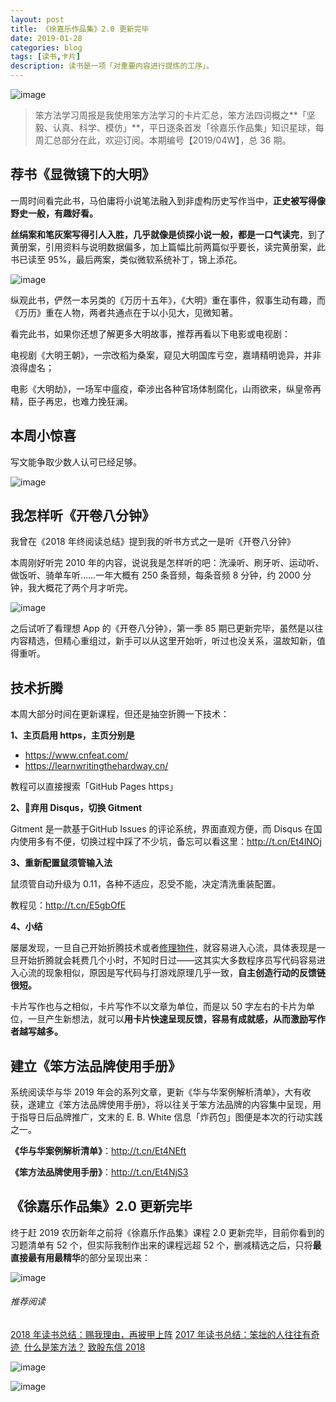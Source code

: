```yaml
---
layout: post
title: 《徐嘉乐作品集》2.0 更新完毕
date: 2019-01-28
categories: blog
tags: [读书,卡片]
description: 读书是一项「对重要内容进行提炼的工序」。
---
```



![image](http://upload-images.jianshu.io/upload_images/32598-54d59fddbb59efa3?imageMogr2/auto-orient/strip%7CimageView2/2/w/1240)

> 笨方法学习周报是我使用笨方法学习的卡片汇总，笨方法四词概之**「坚毅、认真、科学、模仿」**，平日逐条首发「徐嘉乐作品集」知识星球，每周汇总部分在此，欢迎订阅。本期编号【2019/04W】，总 36 期。

## 荐书《显微镜下的大明》

一周时间看完此书，马伯庸将小说笔法融入到非虚构历史写作当中，**正史被写得像野史一般，有趣好看。**

**丝绢案和笔灰案写得引人入胜，几乎就像是侦探小说一般，都是一口气读完**，到了黄册案，引用资料与说明数据偏多，加上篇幅比前两篇似乎要长，读完黄册案，此书已读至 95%，最后两案，类似微软系统补丁，锦上添花。

![image](http://upload-images.jianshu.io/upload_images/32598-9a967fc4ba952225?imageMogr2/auto-orient/strip%7CimageView2/2/w/1240)

纵观此书，俨然一本另类的《万历十五年》，《大明》重在事件，叙事生动有趣，而《万历》重在人物，两者共通点在于以小见大，见微知著。

看完此书，如果你还想了解更多大明故事，推荐再看以下电影或电视剧：

电视剧《大明王朝》，一宗改稻为桑案，窥见大明国库亏空，嘉靖精明诡异，并非浪得虚名；

电影《大明劫》，一场军中瘟疫，牵涉出各种官场体制腐化，山雨欲来，纵皇帝再精，臣子再忠，也难力挽狂澜。

## 本周小惊喜

写文能争取少数人认可已经足够。

![image](http://upload-images.jianshu.io/upload_images/32598-93011150e0061b5b?imageMogr2/auto-orient/strip%7CimageView2/2/w/1240)

## 我怎样听《开卷八分钟》

我曾在《2018 年终阅读总结》提到我的听书方式之一是听《开卷八分钟》

本周刚好听完 2010 年的内容，说说我是怎样听的吧：洗澡听、刷牙听、运动听、做饭听、骑单车听……一年大概有 250 条音频，每条音频 8 分钟，约 2000 分钟，我大概花了两个月才听完。

![image](http://upload-images.jianshu.io/upload_images/32598-f1f2060772a1915e?imageMogr2/auto-orient/strip%7CimageView2/2/w/1240)

之后试听了看理想 App 的《开卷八分钟》，第一季 85 期已更新完毕，虽然是以往内容精选，但精心重组过，新手可以从这里开始听，听过也没关系，温故知新，值得重听。


## 技术折腾

本周大部分时间在更新课程，但还是抽空折腾一下技术：

**1、主页启用 https，主页分别是**

- https://www.cnfeat.com/
- https://learnwritingthehardway.cn/

教程可以直接搜索「GitHub Pages https」

**2、弃用 Disqus，切换 Gitment**

Gitment 是一款基于GitHub Issues 的评论系统，界面直观方便，而 Disqus 在国内使用多有不便，切换过程中踩了不少坑，备忘可以看这里：http://t.cn/Et4lNOj

**3、重新配置鼠须管输入法**

鼠须管自动升级为 0.11，各种不适应，忍受不能，决定清洗重装配置。

教程见：http://t.cn/E5gbOfE

**4、小结**

屡屡发现，一旦自己开始折腾技术或者[修理物件](https://mp.weixin.qq.com/s?__biz=MzA4MTQ0NDQxNg==&mid=2650639810&idx=1&sn=21d67fe11369c06cac03b1a9efccd312&chksm=879dc6edb0ea4ffbbe5aaef8c45b2f2fef86410bf20cfd0b11c26fdce9464113c8ef29585fe1&token=1280436188&lang=zh_CN#rd)，就容易进入心流，具体表现是一旦开始折腾就会耗费几个小时，不知时日过——这其实大多数程序员写代码容易进入心流的现象相似，原因是写代码与打游戏原理几乎一致，**自主创造行动的反馈链很短。**

卡片写作也与之相似，卡片写作不以文章为单位，而是以 50 字左右的卡片为单位，一旦产生新想法，就可以**用卡片快速呈现反馈，容易有成就感，从而激励写作者越写越多。**

## 建立《笨方法品牌使用手册》

系统阅读华与华 2019 年会的系列文章，更新《华与华案例解析清单》，大有收获，遂建立《笨方法品牌使用手册》，将以往关于笨方法品牌的内容集中呈现，用于指导日后品牌推广，文末的 E. B. White 信息「炸药包」图便是本次的行动实践之一。

**《华与华案例解析清单》**：http://t.cn/Et4NEft

**《笨方法品牌使用手册》**：http://t.cn/Et4NjS3

## 《徐嘉乐作品集》2.0 更新完毕

终于赶 2019 农历新年之前将《徐嘉乐作品集》课程 2.0 更新完毕，目前你看到的习题清单有 52 个，但实际我制作出来的课程远超 52 个，删减精选之后，只将**最直接最有用最精华**的部分呈现出来：

![image](http://upload-images.jianshu.io/upload_images/32598-b880de201e91ca90?imageMogr2/auto-orient/strip%7CimageView2/2/w/1240)

###### 推荐阅读 

[2018 年读书总结：赐我理由，再披甲上阵](https://mp.weixin.qq.com/s?__biz=MzA4MTQ0NDQxNg==&mid=2650639964&idx=1&sn=2f0ae0a0ec855d2b2fb7ccdd0fb82475&chksm=879dc573b0ea4c650ab8120790b8e542130c5ce0f1aa08192d67e95ca8d587797afa2104410f&token=468183103&lang=zh_CN#rd)
[2017 年读书总结：笨拙的人往往有奇迹 ](https://mp.weixin.qq.com/s?__biz=MzA4MTQ0NDQxNg==&mid=2650639495&idx=1&sn=c4e20f2d296f9bf7ae7e1d4449427dde&chksm=879dc7a8b0ea4ebe5960f5f05fa881378828baa482917c729f8106fec87ac10ee40aedab2e3b&token=2060945290&lang=zh_CN&scene=21#wechat_redirect) 
[什么是笨方法？](https://mp.weixin.qq.com/s?__biz=MzA4MTQ0NDQxNg==&mid=2650639834&idx=1&sn=7d6e7b978ca39be434b0bfc6084e3f7a&chksm=879dc6f5b0ea4fe3864b7bc4f8a1849dbfc85ef80e2de6f9542886f791b9ab4f4c660496d507&token=2060945290&lang=zh_CN&scene=21#wechat_redirect) 
[致股东信 2018](https://mp.weixin.qq.com/s?__biz=MzA4MTQ0NDQxNg==&mid=2650639834&idx=1&sn=7d6e7b978ca39be434b0bfc6084e3f7a&chksm=879dc6f5b0ea4fe3864b7bc4f8a1849dbfc85ef80e2de6f9542886f791b9ab4f4c660496d507&token=2060945290&lang=zh_CN&scene=21#wechat_redirect) 


![image](http://upload-images.jianshu.io/upload_images/32598-a2b4a8457f0db04f?imageMogr2/auto-orient/strip%7CimageView2/2/w/1240)

![image](http://upload-images.jianshu.io/upload_images/32598-170e91487a5e9203?imageMogr2/auto-orient/strip%7CimageView2/2/w/1240)